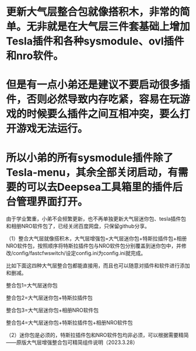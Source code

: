 # 更新大气层整合包就像搭积木，非常的简单。无非就是在大气层三件套基础上增加Tesla插件和各种sysmodule、ovl插件和nro软件。

# 但是有一点小弟还是建议不要启动很多插件，否则必然导致内存吃紧，容易在玩游戏的时候要么插件之间互相冲突，要么打开游戏无法运行。

# 所以小弟的所有sysmodule插件除了Tesla-menu，其余全部关闭启动，有需要的可以去Deepsea工具箱里的插件后台管理界面打开。

由于学业繁重，小弟不会频繁更新，也不再单独更新大气层迷你包、tesla插件包和相册NRO软件包了，已经关闭百度网盘，只保留github分享。

（1）整合大气层就像搭积木，大气层增强包=大气层迷你包+特斯拉插件包+相册NRO软件包，按照顺序将特斯拉插件包与NRO软件包分别覆盖到迷你包中，并修改/config/fastcfwswitch/设定config.ini为config.ini就完成。

比如下面这四种大气层整合包都能直接用，而且也可以随意对插件和软件进行添加和删减。

整合包1=大气层迷你包

整合包2=大气层迷你包+特斯拉插件包

整合包3=大气层迷你包+相册NRO软件包

整合包4=大气层迷你包+特斯拉插件包+相册NRO软件包

（2）迷你包是必须的，特斯拉插件包和NRO软件包均非必须，可以根据需要精简——原版大气层增强整合包可精简组件说明（2023.3.28）



